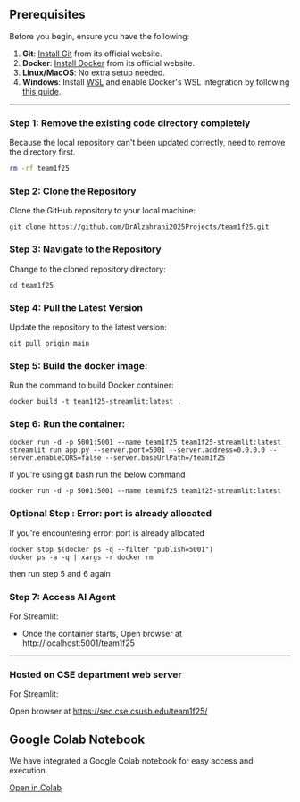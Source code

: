 ## Prerequisites

Before you begin, ensure you have the following:

1. **Git**: [Install Git](https://git-scm.com/) from its official website.
2. **Docker**: [Install Docker](https://www.docker.com) from its official website.
3. **Linux/MacOS**: No extra setup needed.
4. **Windows**: Install [WSL](https://learn.microsoft.com/en-us/windows/wsl/install) and enable Docker's WSL integration by following [this guide](https://docs.docker.com/desktop/windows/wsl/).

---

### Step 1: Remove the existing code directory completely

Because the local repository can't been updated correctly, need to remove the directory first.

```bash
rm -rf team1f25
```

### Step 2: Clone the Repository

Clone the GitHub repository to your local machine:

```
git clone https://github.com/DrAlzahrani2025Projects/team1f25.git
```

### Step 3: Navigate to the Repository

Change to the cloned repository directory:

```
cd team1f25
```

### Step 4: Pull the Latest Version

Update the repository to the latest version:

```
git pull origin main
```

### Step 5: Build the docker image:

Run the command to build Docker container:

```
docker build -t team1f25-streamlit:latest .
```

### Step 6: Run the container:

```
docker run -d -p 5001:5001 --name team1f25 team1f25-streamlit:latest streamlit run app.py --server.port=5001 --server.address=0.0.0.0 --server.enableCORS=false --server.baseUrlPath=/team1f25
```

If you're using git bash run the below command

```
docker run -d -p 5001:5001 --name team1f25 team1f25-streamlit:latest
```
### Optional Step : Error: port is already allocated

If you're encountering error: port is already allocated 

```
docker stop $(docker ps -q --filter "publish=5001")
docker ps -a -q | xargs -r docker rm
```

then run step 5 and 6 again

### Step 7: Access AI Agent

For Streamlit:

- Once the container starts, Open browser at http://localhost:5001/team1f25
  

---

### Hosted on CSE department web server

For Streamlit:

Open browser at https://sec.cse.csusb.edu/team1f25/

## Google Colab Notebook  

We have integrated a Google Colab notebook for easy access and execution.

[Open in Colab](https://colab.research.google.com/drive/1tf7gLr7rv-YE5rZq6R0iJzA3-MUVs38N?usp=sharing)

